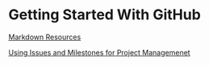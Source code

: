 # Getting Started With GitHub

[Markdown Resources](/MarkdownResources.md)

[Using Issues and Milestones for Project Managemenet]()
